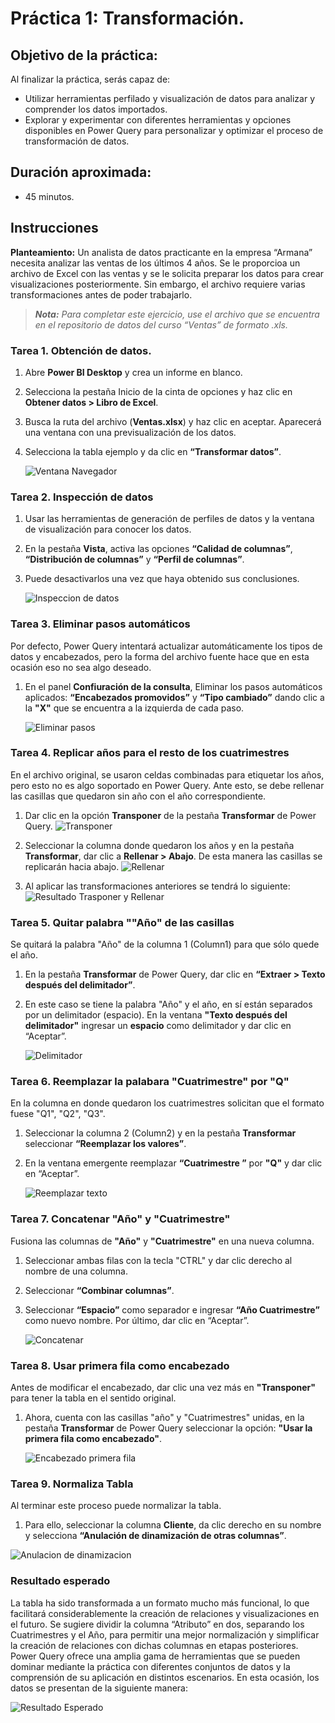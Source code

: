 # Práctica 1: Transformación.

## Objetivo de la práctica:
Al finalizar la práctica, serás capaz de:
- Utilizar herramientas perfilado y visualización de datos para analizar y comprender los datos importados.
- Explorar y experimentar con diferentes herramientas y opciones disponibles en Power Query para personalizar y optimizar el proceso de transformación de datos.

## Duración aproximada:
- 45 minutos.


## Instrucciones 
<!-- Proporciona pasos detallados sobre cómo configurar y administrar sistemas, implementar soluciones de software, realizar pruebas de seguridad, o cualquier otro escenario práctico relevante para el campo de la tecnología de la información -->
**Planteamiento:** Un analista de datos practicante en la empresa “Armana” necesita analizar las ventas de los últimos 4 años. Se le proporcioa un archivo de Excel con las ventas y se le solicita preparar los datos para crear visualizaciones posteriormente. Sin embargo, el archivo requiere varias transformaciones antes de poder trabajarlo.

> ***Nota:** Para completar este ejercicio, use el archivo que se encuentra en el repositorio de datos del curso “Ventas” de formato .xls.*

### Tarea 1. Obtención de datos.
1. Abre **Power BI Desktop** y crea un informe en blanco.
2. Selecciona la pestaña Inicio de la cinta de opciones y haz clic en **Obtener datos > Libro de Excel**.
3. Busca la ruta del archivo (**Ventas.xlsx**) y haz clic en aceptar. Aparecerá una ventana con una previsualización de los datos. 
4. Selecciona la tabla ejemplo y da clic en **“Transformar datos”**.

    ![Ventana Navegador](../images/Capitulo1/1.PNG)

### Tarea 2. Inspección de datos
1. Usar las herramientas de generación de perfiles de datos y la ventana de visualización para conocer los datos.
2. En la pestaña **Vista**, activa las opciones **“Calidad de columnas”**, **“Distribución de columnas”** y **“Perfil de columnas”**.
3. Puede desactivarlos una vez que haya obtenido sus conclusiones.

    ![Inspeccion de datos](../images/Capitulo1/2.PNG)

### Tarea 3. Eliminar pasos automáticos
Por defecto, Power Query intentará actualizar automáticamente los tipos de datos y encabezados, pero la forma del archivo fuente hace que en esta ocasión eso no sea algo deseado. 

1. En el panel **Confiuración de la consulta**, Eliminar los pasos automáticos aplicados: **“Encabezados promovidos”** y **“Tipo cambiado”** dando clic a la **"X"** que se encuentra a la izquierda de cada paso.

    ![Eliminar pasos](../images/Capitulo1/3.PNG)

### Tarea 4. Replicar años para el resto de los cuatrimestres
En el archivo original, se usaron celdas combinadas para etiquetar los años, pero esto no es algo soportado en Power Query. Ante esto, se debe rellenar las casillas que quedaron sin año con el año correspondiente. 

1. Dar clic en la opción **Transponer** de la pestaña **Transformar** de Power Query.
    ![Transponer](../images/Capitulo1/4.PNG)

2. Seleccionar la columna donde quedaron los años y en la pestaña **Transformar**, dar clic a **Rellenar > Abajo**. De esta manera las casillas se replicarán hacia abajo. 
    ![Rellenar](../images/Capitulo1/5.png)

3. Al aplicar las transformaciones anteriores se tendrá lo siguiente:
    ![Resultado Trasponer y Rellenar](../images/Capitulo1/6.PNG)

### Tarea 5. Quitar palabra ""Año" de las casillas
Se quitará la palabra "Año" de la columna 1 (Column1) para que sólo quede el año. 

1. En la pestaña **Transformar** de Power Query, dar clic en **“Extraer > Texto después del delimitador”**. 

2. En este caso se tiene la palabra "Año" y el año, en sí están separados por un delimitador (espacio). En la ventana **"Texto después del delimitador"** ingresar un **espacio** como delimitador y dar clic en “Aceptar”.

    ![Delimitador](../images/Capitulo1/7.PNG)

### Tarea 6. Reemplazar la palabara "Cuatrimestre" por "Q"
En la columna en donde quedaron los cuatrimestres solicitan que el formato fuese "Q1", "Q2", "Q3".
1. Seleccionar la columna 2 (Column2) y en la pestaña **Transformar** seleccionar **“Reemplazar los valores”**. 
2. En la ventana emergente reemplazar **“Cuatrimestre ”** por **"Q"** y dar clic en “Aceptar”.

    ![Reemplazar texto](../images/Capitulo1/8.PNG)

### Tarea 7. Concatenar "Año" y "Cuatrimestre"
Fusiona las columnas de **"Año"** y **"Cuatrimestre"** en una nueva columna. 

1. Seleccionar ambas filas con la tecla "CTRL" y dar clic derecho al nombre de una columna. 
2. Seleccionar **“Combinar columnas”**.
3. Seleccionar **“Espacio”** como separador e ingresar **“Año Cuatrimestre”** como nuevo nombre. Por último, dar clic en “Aceptar”.

    ![Concatenar](../images/Capitulo1/9.png)

### Tarea 8. Usar primera fila como encabezado

Antes de modificar el encabezado, dar clic una vez más en **"Transponer"** para tener la tabla en el sentido original.

1. Ahora, cuenta con las casillas "año" y "Cuatrimestres" unidas, en la pestaña **Transformar** de Power Query seleccionar la opción: **"Usar la primera fila como encabezado"**.

    ![Encabezado primera fila](../images/Capitulo1/10.PNG)

### Tarea 9. Normaliza Tabla
Al terminar este proceso puede normalizar la tabla. 
1. Para ello, seleccionar la columna **Cliente**, da clic derecho en su nombre y selecciona **“Anulación de dinamización de otras columnas”**.

![Anulacion de dinamizacion](../images/Capitulo1/11.PNG)

### Resultado esperado
La tabla ha sido transformada a un formato mucho más funcional, lo que facilitará considerablemente la creación de relaciones y visualizaciones en el futuro. Se sugiere dividir la columna “Atributo” en dos, separando los Cuatrimestres y el Año, para permitir una mejor normalización y simplificar la creación de relaciones con dichas columnas en etapas posteriores. Power Query ofrece una amplia gama de herramientas que se pueden dominar mediante la práctica con diferentes conjuntos de datos y la comprensión de su aplicación en distintos escenarios. En esta ocasión, los datos se presentan de la siguiente manera:

![Resultado Esperado](../images/Capitulo1/Resultado%20esperado1.PNG)